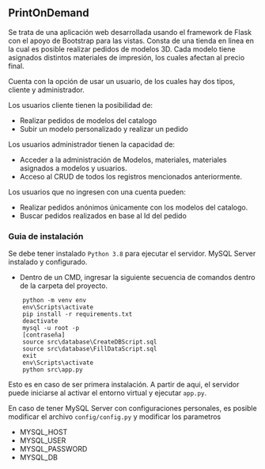 ## PrintOnDemand
Se trata de una aplicación web desarrollada usando el framework de Flask con el apoyo de Bootstrap para las vistas.
Consta de una tienda en linea en la cual es posible realizar pedidos de modelos 3D. Cada modelo tiene asignados distintos materiales de impresión, los cuales afectan al precio final.

Cuenta con la opción de usar un usuario, de los cuales hay dos tipos, cliente y administrador.

Los usuarios cliente tienen la posibilidad de:
- Realizar pedidos de modelos del catalogo
- Subir un modelo personalizado y realizar un pedido

Los usuarios administrador tienen la capacidad de:
- Acceder a la administración de Modelos, materiales, materiales asignados a modelos y usuarios.
- Acceso al CRUD de todos los registros mencionados anteriormente.

Los usuarios que no ingresen con una cuenta pueden:
- Realizar pedidos anónimos únicamente con los modelos del catalogo.
- Buscar pedidos realizados en base al Id del pedido

### Guia de instalación
Se debe tener instalado `Python 3.8` para ejecutar el servidor. MySQL Server instalado y configurado.
- Dentro de un CMD, ingresar la siguiente secuencia de comandos dentro de la carpeta del proyecto.
```
    python -m venv env
    env\Scripts\activate
    pip install -r requirements.txt
    deactivate
    mysql -u root -p
    [contraseña]
    source src\database\CreateDBScript.sql
    source src\database\FillDataScript.sql
    exit
    env\Scripts\activate
    python src\app.py
```
Esto es en caso de ser primera instalación.
A partir de aqui, el servidor puede iniciarse al activar el entorno virtual y ejecutar `app.py`.

En caso de tener MySQL Server con configuraciones personales, es posible modificar el archivo `config/config.py` y modificar los parametros
- MYSQL_HOST
- MYSQL_USER
- MYSQL_PASSWORD
- MYSQL_DB